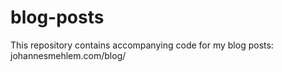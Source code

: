 # blog-posts
This repository contains accompanying code for my blog posts: johannesmehlem.com/blog/
